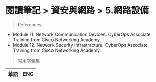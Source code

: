 # 閱讀筆記 > 資安與網路 > 5.網路設備

> References 
- Module 11. Network Communication Devices. CyberOps Associate Training from Cisco Networking Academy.
- Module 12. Network Security Infrastracture. CyberOps Associate Training from Cisco Networking Academy.




> 常用字彙集

| 華語 | ENG |
| --- | --- |

